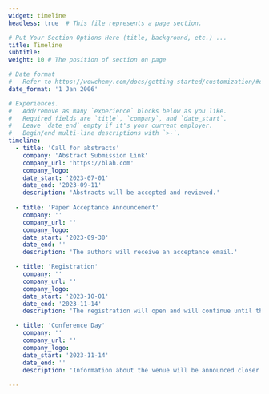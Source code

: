 ```yaml
---
widget: timeline
headless: true  # This file represents a page section.

# Put Your Section Options Here (title, background, etc.) ...
title: Timeline
subtitle:
weight: 10 # The position of section on page

# Date format
#   Refer to https://wowchemy.com/docs/getting-started/customization/#date-format
date_format: '1 Jan 2006'

# Experiences.
#   Add/remove as many `experience` blocks below as you like.
#   Required fields are `title`, `company`, and `date_start`.
#   Leave `date_end` empty if it's your current employer.
#   Begin/end multi-line descriptions with `>-`.
timeline:
  - title: 'Call for abstracts'
    company: 'Abstract Submission Link'
    company_url: 'https://blah.com'
    company_logo:
    date_start: '2023-07-01'
    date_end: '2023-09-11' 
    description: 'Abstracts will be accepted and reviewed.'
                
  - title: 'Paper Acceptance Announcement'
    company: ''
    company_url: ''
    company_logo:
    date_start: '2023-09-30'
    date_end: ''
    description: 'The authors will receive an acceptance email.'

  - title: 'Registration'
    company: ''
    company_url: ''
    company_logo:
    date_start: '2023-10-01' 
    date_end: '2023-11-14' 
    description: 'The registration will open and will continue until the day of the conference or the maximum number of attendees.'

  - title: 'Conference Day'
    company: ''
    company_url: ''
    company_logo:
    date_start: '2023-11-14' 
    date_end: ''
    description: 'Information about the venue will be announced closer to the date.'
    
--- 
```

